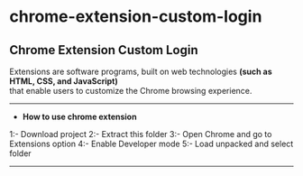 # chrome-extension-custom-login

<h2>Chrome Extension Custom Login</h2>

<p>Extensions are software programs, built on web technologies <b>(such as HTML, CSS, and JavaScript)</b> <br>
that enable users to customize the Chrome browsing experience.</p>

*************************************
* <b>How to use chrome extension</b>

1:- Download project
2:- Extract this folder
3:- Open Chrome and go to Extensions option
4:- Enable Developer mode
5:- Load unpacked and select folder
*************************************
